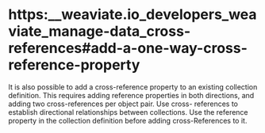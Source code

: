# https:\_\_weaviate.io_developers_weaviate_manage-data_cross-references#add-a-one-way-cross-reference-property

It is also possible to add a cross-reference property to an existing collection definition. This requires adding reference properties in both directions, and adding two cross-references per object pair. Use cross- references to establish directional relationships between collections. Use the reference property in the collection definition before adding cross-References to it.
